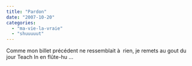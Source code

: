 ```yaml
---
title: "Pardon"
date: "2007-10-20"
categories: 
  - "ma-vie-la-vraie"
  - "shuuuuut"
---
```


Comme mon billet précédent ne ressemblait à  rien, je remets au gout du jour Teach In en flûte-hu ...
